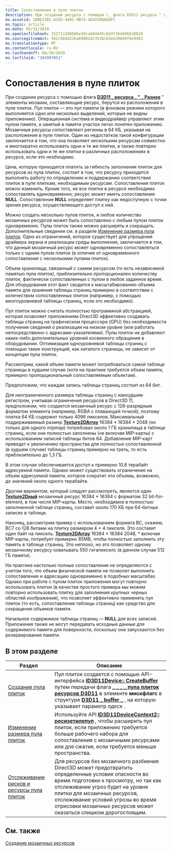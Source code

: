 ```yaml
---
title: Сопоставления в пуле плиток
description: При создании ресурса с помощью \_ флага D3D11 ресурса " \_ Разное" элементы \_ мозаики, составляющие ресурс, берутся из расположения в пуле плиток.
ms.assetid: 1DBE23B2-A1E6-4491-9B74-4E92508A68FC
ms.topic: article
ms.date: 05/31/2018
ms.openlocfilehash: 1537113d6685e39cab94445c8d3f16d406638820
ms.sourcegitcommit: 592c9bbd22ba69802dc353bcb5eb30699f9e9403
ms.translationtype: MT
ms.contentlocale: ru-RU
ms.lasthandoff: 08/20/2020
ms.locfileid: "104997051"
---
```

# <a name="mappings-are-into-a-tile-pool"></a>Сопоставления в пуле плиток

При создании ресурса с помощью флага [**D3D11 \_ ресурса \_ " \_ Разное**](/windows/desktop/api/D3D11/ne-d3d11-d3d11_resource_misc_flag) " элементы мозаики, составляющие ресурс, берутся из расположения в пуле плиток. Пул плиток — это пул памяти (в фоновом режиме которого выполняется одно или несколько выделений, которые не видны приложению). Операционная система и видеодрайвер управляют этим пулом памяти, а занятый в памяти участок легко понятен приложению. Мозаичные ресурсы сопоставляют регионы в 64 КБ, указывая на расположения в пуле плиток. Один из недостатков такой конфигурации заключается в том, что она позволяет нескольким ресурсам совместно и многократно использовать одни и те же плитки, а также повторно использовать одни и те же плитки в различных расположениях в ресурсе, если это необходимо.

Цена, которую приходится платить за гибкость заполнения плиток для ресурсов из пула плиток, состоит в том, что ресурсу приходится выполнять работу по определению и поддержанию соответствия плиток в пуле плиткам, необходимым ресурсам. Сопоставления плиток можно изменить. Кроме того, не все плитки в ресурсе необходимо сопоставлять единовременно; ресурс может иметь сопоставления **NULL**. Сопоставление **NULL** определяет плитку как недоступную с точки зрения ресурса, осуществляющего доступ к ней.

Можно создать несколько пулов плиток, и любое количество мозаичных ресурсов может быть сопоставлено с любым пулом плиток одновременно. Пулы плиток также можно расширять и сокращать. Дополнительные сведения см. в разделе [Изменение размера пула плиток](tile-pool-resizing.md). Одно из ограничений, которое существует для упрощения драйвера экрана и реализации среды выполнения, заключается в том, что данный мозаичный ресурс может одновременно сопоставляться только с одним пулом плиток (в отличие от одновременного сопоставления с несколькими пулами плиток).

Объем хранилища, связанный с самим ресурсом (то есть независимой памятью пула плиток), приблизительно пропорционален количеству плиток, фактически сопоставленных с пулом в любое заданное время. Для оборудования этот факт сводится к масштабированию объема памяти для хранения таблицы страниц примерно в соответствии с количеством сопоставленных плиток (например, с помощью многоуровневой таблицы страниц, если это необходимо).

Пул плиток можно считать полностью программной абстракцией, которая позволяет приложениям Direct3D эффективно создавать таблицы страниц на графическом процессоре (GPU) без необходимости получения сведений о реализации на низком уровне (или работать непосредственно с адресами-указателями). Пулы плиток не добавляют каких-либо дополнительных уровней косвенного обращения в оборудовании. Оптимизация одноуровневой таблицы страниц с помощью таких конструкций, как каталоги страницы, не зависит от концепции пула плиток.

Рассмотрим, какой объем памяти может потребоваться самой таблице страницы в худшем случае (хотя на практике требуется объем памяти, примерно пропорциональный сопоставляемым объектам).

Предположим, что каждая запись таблицы страниц состоит из 64 бит.

Для неограниченного размера таблицы страниц с наихудшим регистром, учитывая ограничения ресурсов в Direct3D 11, предположим, что создается мозаичный ресурс с 128-разрядным форматом элемента (например, RGBA с плавающей точкой), поэтому плитка 64 КБ содержит только 4096 пикселов. Максимальный поддерживаемый размер [**Texture2DArray**](/windows/desktop/direct3dhlsl/sm5-object-texture2darray) 16384 \* 16384 \* 2048 (но только для одного mipmap) потребовал около 1 ГБ хранилища в таблице страниц, если они полностью заполнены (не включая MIP-карты) с использованием записей таблицы битов 64. Добавление MIP-карт приведет к увеличению пространства для полностью сопоставленной (в худшем случае) таблицы страниц примерно на треть, то есть приблизительно до 1,3 ГБ.

В этом случае обеспечивается доступ к примерно 10,6 терабайт адресуемой памяти. Однако может существовать ограничение на объем адресуемой памяти, которое сократит эти объемы, возможно, до значений около одного терабайта.

Другим вариантом, который следует рассмотреть, является один [**Texture2Dный**](/windows/desktop/direct3dhlsl/sm5-object-texture2d) мозаичный ресурс 16384 \* 16384 с форматом 32 bit-for-element, в том числе MIP-карты. Место, необходимое в полностью заполненной таблице страниц, составит около 170 КБ при 64-битных записях в таблице.

Наконец, рассмотрим пример с использованием формата BC, скажем, BC7 со 128 битами на плитку размером 4 × 4 пикселя. Это составит один байт на пиксель. [**Texture2DArray**](/windows/desktop/direct3dhlsl/sm5-object-texture2darray) 16384 \* 16384 2048, \* включая MIP-карты, потребует примерно 85MB, чтобы полностью заполнить эту память в таблице страниц. Это неплохо, но это позволяет одному мозаичному ресурсу охватывать 550 гигапикселс (в данном случае 512 ГБ памяти).

На практике настолько полные сопоставления не определяются с учетом того, что объем физической памяти не позволит выполнить сопоставление и адресацию одновременно в подобных масштабах. Однако при работе с пулом плиток приложения могут повторно использовать плитки (в качестве простого примера мы можем повторно использовать плитку для заполнения крупных черных областей изображения), что позволяет эффективно применять пул плиток (то есть, сопоставления таблицы страниц) как средство для сокращения объемов памяти.

Начальное содержимое таблицы страниц — **NULL** для всех записей. Приложения также не могут передавать исходные данные для содержимого памяти для поверхности, поскольку они запускаются без резервирования памяти.

## <a name="in-this-section"></a>В этом разделе



| Раздел                                                                                                   | Описание                                                                                                                                                                                                                                                                                                                                                                |
|---------------------------------------------------------------------------------------------------------|----------------------------------------------------------------------------------------------------------------------------------------------------------------------------------------------------------------------------------------------------------------------------------------------------------------------------------------------------------------------------|
| [Создание пула плиток](tile-pool-creation.md)<br/>                                                 | Пул плиток создается с помощью API-интерфейса [**ID3D11Device:: CreateBuffer**](/windows/desktop/api/D3D11/nf-d3d11-id3d11device-createbuffer) путем передачи флага [**\_ \_ \_ \_ пула плиток ресурсов D3D11**](/windows/desktop/api/D3D11/ne-d3d11-d3d11_resource_misc_flag) в элементе **мискфлагс** в структуре [**D3D11 \_ buffer \_**](/windows/desktop/api/D3D11/ns-d3d11-d3d11_buffer_desc) , на которую указывает параметр *пдеск* . <br/> |
| [Изменение размера пула плиток](tile-pool-resizing.md)<br/>                                                 | Используйте API [**ID3D11DeviceContext2:: ресизетилепул**](/windows/desktop/api/D3D11_2/nf-d3d11_2-id3d11devicecontext2-resizetilepool) , чтобы расширить пул плиток, если приложению требуется больше рабочего набора для сопоставления с мозаичными ресурсами или для сжатия, если требуется меньше пространства. <br/>                                                                                                                    |
| [Отслеживание рисков и ресурсы пула плиток](hazard-tracking-versus-tile-pool-resources.md)<br/> | Для ресурсов без мозаичного разбиения Direct3D может предотвратить определенные условия опасности во время подготовки к просмотру, но так как отслеживание угроз будет на уровне плитки для мозаичных ресурсов, отслеживание условий угрозы во время отрисовки мозаичных ресурсов может оказаться слишком дорогостоящим. <br/>                                                                                                     |



 

## <a name="related-topics"></a>См. также

<dl> <dt>

[Создание мозаичных ресурсов](creating-tiled-resources.md)
</dt> </dl>

 

